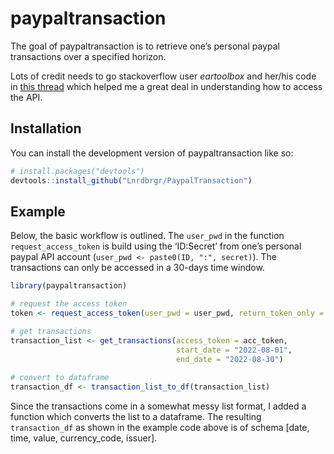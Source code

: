 
<!-- README.md is generated from README.Rmd. Please edit that file -->

# paypaltransaction

<!-- badges: start -->
<!-- badges: end -->

The goal of paypaltransaction is to retrieve one’s personal paypal
transactions over a specified horizon.

Lots of credit needs to go stackoverflow user *eartoolbox* and her/his
code in [this
thread](https://stackoverflow.com/questions/64534998/paypal-sandbox-to-live-transaction-search-api-not-working)
which helped me a great deal in understanding how to access the API.

## Installation

You can install the development version of paypaltransaction like so:

``` r
# install.packages("devtools")
devtools::install_github("Lnrdbrgr/PaypalTransaction")
```

## Example

Below, the basic workflow is outlined. The `user_pwd` in the function
`request_access_token` is build using the ‘ID:Secret’ from one’s
personal paypal API account (`user_pwd <- paste0(ID, ":", secret)`). The
transactions can only be accessed in a 30-days time window.

``` r
library(paypaltransaction)

# request the access token
token <- request_access_token(user_pwd = user_pwd, return_token_only = TRUE)

# get transactions
transaction_list <- get_transactions(access_token = acc_token,
                                     start_date = "2022-08-01",
                                     end_date = "2022-08-30")
                                     
# convert to dataframe
transaction_df <- transaction_list_to_df(transaction_list)
```

Since the transactions come in a somewhat messy list format, I added a
function which converts the list to a dataframe. The resulting
`transaction_df` as shown in the example code above is of schema \[date,
time, value, currency_code, issuer\].

